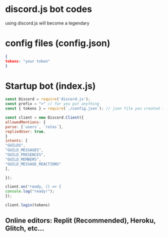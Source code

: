 # discord.js bot codes
using discord.js will become a legendary

# config files (config.json)
```json
{
tokens: "your token"
}
```



# Startup bot (index.js)
```js
const Discord = require('discord.js');
const prefix = ">" // for you put anything
const { tokens } = require(`./config.json`); // json file you created it earlier

const client = new Discord.Client({
allowedMentions: {
parse: [`users`, `roles`],
repliedUser: true,
}
intents: [
"GUILDS",
"GUILD_MESSAGES",
"GUILD_PRESENCES",
"GUILD_MEMBERS",
"GUILD_MESSAGE_REACTIONS"
],

});

client.on("ready, () => {
console.log("ready!");
});

client.login(tokens)
```

## Online editors: Replit (Recommended), Heroku, Glitch, etc...
